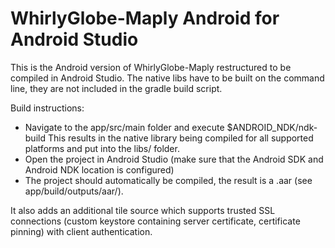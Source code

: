 WhirlyGlobe-Maply Android for Android Studio
============================================

This is the Android version of WhirlyGlobe-Maply restructured to be compiled in Android Studio.
The native libs have to be built on the command line, they are not included in the gradle build
script.

Build instructions:
- Navigate to the app/src/main folder and execute $ANDROID_NDK/ndk-build
This results in the native library being compiled for all supported platforms and put into the libs/
folder.
- Open the project in Android Studio (make sure that the Android SDK and Android NDK location is configured)
- The project should automatically be compiled, the result is a .aar (see app/build/outputs/aar/).

It also adds an additional tile source which supports trusted SSL connections (custom keystore
containing server certificate, certificate pinning) with client authentication.